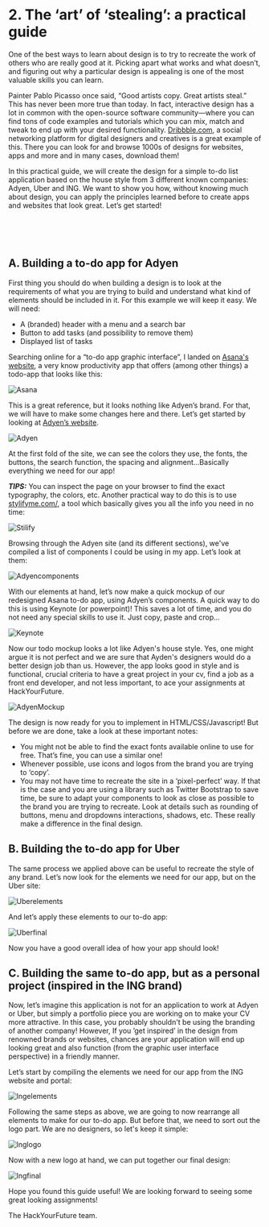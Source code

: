 # 2. The ‘art’ of ‘stealing’: a practical guide

One of the best ways to learn about design is to try to recreate the work of others who are really good at it. Picking apart what works and what doesn’t, and figuring out why a particular design is appealing is one of the most valuable skills you can learn. 

Painter Pablo Picasso once said, “Good artists copy. Great artists steal.” This has never been more true than today. In fact, interactive design has a lot in common with the open-source software community—where you can find tons of code examples and tutorials which you can mix, match and tweak to end up with your desired functionality. [Dribbble.com](https://dribbble.com/), a social networking platform for digital designers and creatives is a great example of this. There you can look for and browse 1000s of designs for websites, apps and more and in many cases, download them!

In this practical guide, we will create the design for a simple to-do list application based on the house style from 3 different known companies: Adyen, Uber and ING. We want to show you how, without knowing much about design, you can apply the principles learned before to create apps and websites that look great. Let’s get started!

<br>
<br>
<br>

## A. Building a to-do app for Adyen

First thing you should do when building a design is to look at the requirements of what you are trying to build and understand what kind of elements should be included in it. For this example we will keep it easy. We will need:
- A (branded) header with a menu and a search bar
- Button to add tasks (and possibility to remove them)
- Displayed list of tasks

Searching online for a “to-do app graphic interface”, I landed on [Asana's website](https://asana.com/uses/to-do-list), a very know productivity app that offers (among other things) a todo-app that looks like this:



![Asana](assets/asana.png)



This is a great reference, but it looks nothing like Adyen’s brand. For that, we will have to make some changes here and there. Let’s get started by looking at [Adyen’s website](https://www.adyen.com/).



![Adyen](assets/adyen.png)




At the first fold of the site, we can see the colors they use, the fonts, the buttons, the search function, the spacing and alignment...Basically everything we need for our app!

***TIPS:*** You can inspect the page on your browser to find the exact typography, the colors, etc. Another practical way to do this is to use [stylifyme.com/](http://stylifyme.com/), a tool which basically gives you all the info you need in no time:

![Stilify](assets/stilify.png)

Browsing through the Adyen site (and its different sections), we've compiled a list of components I could be using in my app. Let’s look at them:

![Adyencomponents](assets/adyencomponents.png)

With our elements at hand, let’s now make a quick mockup of our redesigned Asana to-do app, using Adyen’s components. A quick way to do this is using Keynote (or powerpoint)! This saves a lot of time, and you do not need any special skills to use it. Just copy, paste and crop…

![Keynote](assets/keynote.png)

Now our todo mockup looks a lot like Adyen's house style. Yes, one might argue it is not perfect and we are sure that Ayden's designers would do a better design job than us. However, the app looks good in style and is functional, crucial criteria to have a great project in your cv, find a job as a front end developer, and not less important, to ace your assignments at HackYourFuture.

![AdyenMockup](assets/adyenmockup.png)

The design is now ready for you to implement in HTML/CSS/Javascript! But before we are done, take a look at these important notes:

- You might not be able to find the exact fonts available online to use for free. That’s fine, you can use a similar one!
- Whenever possible, use icons and logos from the brand you are trying to ‘copy’.
- You may not have time to recreate the site in a ‘pixel-perfect’ way. If that is the case and you are using a library such as Twitter Bootstrap to save time, be sure to adapt your components to look as close as possible to the brand you are trying to recreate. Look at details such as rounding of buttons, menu and dropdowns interactions, shadows, etc. These really make a difference in the final design.



## B. Building the to-do app for Uber

The same process we applied above can be useful to recreate the style of any brand. Let’s now look for the elements we need for our app, but on the Uber site:

![Uberelements](assets/uberelements.png)

And let’s apply these elements to our to-do app:

![Uberfinal](assets/uberfinal.png)

Now you have a good overall idea of how your app should look!



## C. Building the same to-do app, but as a personal project (inspired in the ING brand)

Now, let’s imagine this application is not for an application to work at Adyen or Uber, but simply a portfolio piece you are working on to make your CV more attractive. In this case, you probably shouldn't be using the branding of another company! However, If you ’get inspired’ in the design from renowned brands or websites, chances are your application will end up looking great and also function (from the graphic user interface perspective) in a friendly manner.

Let’s start by compiling the elements we need for our app from the ING website and portal:

![Ingelements](assets/ingelements.png)

Following the same steps as above, we are going to now rearrange all elements to make for our to-do app. But before that, we need to sort out the logo part. We are no designers, so let's keep it simple:

![Inglogo](assets/inglogo.png)

Now with a new logo at hand, we can put together our final design:

![Ingfinal](assets/ingfinal.png)

Hope you found this guide useful! We are looking forward to seeing some great looking assignments!

The HackYourFuture team.







